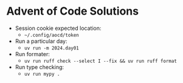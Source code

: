 # Advent of Code Solutions

- Session cookie expected location:
  -  `~/.config/aocd/token`
- Run a particular day:
  - `uv run -m 2024.day01`
- Run formater: 
  - `uv run ruff check --select I --fix && uv run ruff format`
- Run type checking: 
  - `uv run mypy .`
